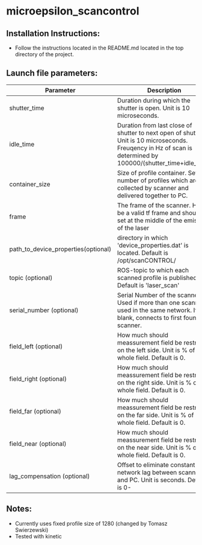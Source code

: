 microepsilon_scancontrol
==========
## Installation Instructions:
- Follow the instructions located in the README.md located in the top directory of the project.

## Launch file parameters:
| Parameter  | Description |
| ------------- | ------------- |
| shutter_time  | Duration during which the shutter is open. Unit is 10 microseconds.  |
| idle_time  | Duration from last close of shutter to next open of shutter. Unit is 10 microseconds. Freuqency in Hz of scan is determined by 100000/(shutter_time+idle_time) |
| container_size  | Size of profile container. Sets the number of profiles which are collected by scanner and delivered together to PC.  |
| frame  | The frame of the scanner. Has to be a valid tf frame and should be set at the middle of the emission of the laser  |
| path_to_device_properties(optional)  | directory in which 'device_properties.dat' is located. Default is /opt/scanCONTROL/  |
| topic (optional)  | ROS-topic to which each scanned profile is published. Default is 'laser_scan'  |
| serial_number (optional)  | Serial Number of the scanner. Used if more than one scanner is used in the same network. If left blank, connects to first found scanner. |
| field_left (optional)  | How much should meassurement field be restricted on the left side. Unit is % of whole field. Default is 0. |
| field_right (optional)  | How much should meassurement field be restricted on the right side. Unit is % of whole field. Default is 0.  |
| field_far (optional)  | How much should meassurement field be restricted on the far side. Unit is % of whole field. Default is 0.  |
| field_near (optional)  | How much should meassurement field be restricted on the near side. Unit is % of whole field. Default is 0. |
| lag_compensation (optional)  | Offset to eliminate constant network lag between scanner and PC. Unit is seconds. Default is 0-  |

## Notes:
- Currently uses fixed profile size of 1280 (changed by Tomasz Swierzewski)
- Tested with kinetic
